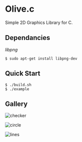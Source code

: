 # Olive.c

Simple 2D Graphics Library for C.

## Dependancies

*libpng*

```console
$ sudo apt-get install libpng-dev
```

## Quick Start

```console
$ ./build.sh
$ ./example
```

## Gallery

![checker](./imgs/checker.png)

![circle](./imgs/circle.png)

![lines](./imgs/lines.png)
